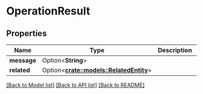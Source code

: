 # OperationResult

## Properties

Name | Type | Description | Notes
------------ | ------------- | ------------- | -------------
**message** | Option<**String**> |  | [optional]
**related** | Option<[**crate::models::RelatedEntity**](relatedEntity.md)> |  | [optional]

[[Back to Model list]](../README.md#documentation-for-models) [[Back to API list]](../README.md#documentation-for-api-endpoints) [[Back to README]](../README.md)


